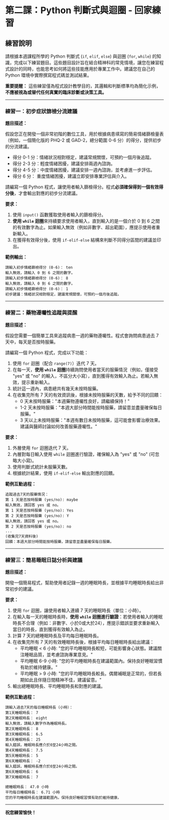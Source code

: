 # 第二課：Python 判斷式與迴圈 - 回家練習

## 練習說明

請根據本週課程所學的 Python 判斷式 (`if`, `elif`, `else`) 與迴圈 (`for`, `while`) 的知識，完成以下練習題目。這些題目設計旨在結合精神科的常見情境，讓您在練習程式設計的同時，也能思考如何將這些技能應用於專業工作中。建議您在自己的 Python 環境中實際撰寫程式碼並測試結果。

**重要提醒：** 這些練習僅為程式設計教學目的，其邏輯和判斷標準均為簡化示例，**不應被視為或替代任何真實的臨床診斷或決策工具。**

---

### 練習一：初步症狀篩檢分流建議

**題目描述：**

假設您正在開發一個非常初階的數位工具，用於根據病患填寫的簡易情緒篩檢量表（例如，一個簡化版的 PHQ-2 或 GAD-2，總分範圍 0-6 分）的得分，提供初步的分流建議。

*   得分 0-1 分：情緒狀況相對穩定，建議常規關懷，可預約一個月後追蹤。
*   得分 2-3 分：輕度情緒困擾，建議安排兩週內諮詢。
*   得分 4-5 分：中度情緒困擾，建議安排一週內諮詢，並考慮進一步評估。
*   得分 6 分：   重度情緒困擾，建議立即安排專業評估與介入。

請編寫一個 Python 程式，讓使用者輸入篩檢得分。程式**必須確保得到一個有效得分後**，才會輸出對應的初步分流建議。

**要求：**
1.  使用 `input()` 函數獲取使用者輸入的篩檢得分。
2.  **使用 `while` 迴圈**來持續要求使用者輸入，直到輸入的是一個介於 0 到 6 之間的有效數字為止。如果輸入無效（例如非數字、超出範圍），應提示使用者重新輸入。
3.  在獲得有效得分後，使用 `if-elif-else` 結構來判斷不同得分區間的建議並印出。

**範例輸出：**

```
請輸入初步情緒篩檢得分 (0-6)： ten
輸入無效，請輸入 0 到 6 之間的數字。
請輸入初步情緒篩檢得分 (0-6)： 8
輸入無效，請輸入 0 到 6 之間的數字。
請輸入初步情緒篩檢得分 (0-6)： 1
初步建議：情緒狀況相對穩定，建議常規關懷，可預約一個月後追蹤。
```

---

### 練習二：藥物遵囑性追蹤與提醒

**題目描述：**

假設您需要一個簡單工具來追蹤病患一週的藥物遵囑性。程式會詢問病患過去 7 天中，每天是否按時服藥。

請編寫一個 Python 程式，完成以下功能：
1.  使用 `for` 迴圈（配合 `range(7)`）迭代 7 天。
2.  在每一天，**使用 `while` 迴圈**持續詢問使用者當天的服藥情況（例如，僅接受 "yes" 或 "no" 的輸入，不區分大小寫），直到獲得有效輸入為止。若輸入無效，提示重新輸入。
3.  統計這一週內，病患總共有幾天未按時服藥。
4.  在收集完所有 7 天的有效資訊後，根據未按時服藥的天數，給予不同的回饋：
    *   0 天未按時服藥："本週藥物遵囑性良好，請繼續保持！"
    *   1-2 天未按時服藥："本週大部分時間能按時服藥，請留意並盡量確保每日服藥。"
    *   3 天以上未按時服藥："本週有數日未按時服藥，這可能會影響治療效果。建議與醫師討論如何改善服藥遵囑性。"

**要求：**
1.  外層使用 `for` 迴圈迭代 7 天。
2.  內層對每日輸入使用 `while` 迴圈進行驗證，確保輸入為 "yes" 或 "no" (可忽略大小寫)。
3.  使用判斷式統計未服藥天數。
4.  根據統計結果，使用 `if-elif-else` 輸出對應的回饋。

**範例互動過程：**

```
追蹤過去7天的服藥情況：
第 1 天是否按時服藥 (yes/no): maybe
輸入無效，請回答 yes 或 no。
第 1 天是否按時服藥 (yes/no): Yes
第 2 天是否按時服藥 (yes/no): Y
輸入無效，請回答 yes 或 no。
第 2 天是否按時服藥 (yes/no): no
...
(收集完7天資料後)
回饋：本週大部分時間能按時服藥，請留意並盡量確保每日服藥。
```

---

### 練習三：簡易睡眠日誌分析與建議

**題目描述：**

開發一個簡易程式，幫助使用者記錄一週的睡眠時長，並根據平均睡眠時長給出非常初步的建議。

**要求：**
1.  使用 `for` 迴圈，讓使用者輸入連續 7 天的睡眠時長（單位：小時）。
2.  在輸入每一天的睡眠時長時，**使用 `while` 迴圈進行驗證**：若使用者輸入的睡眠時長不合理（例如：非數字、小於0或大於24），應提示錯誤並要求重新輸入當日的時長，直到獲得有效輸入為止。
3.  計算 7 天的總睡眠時長及平均每日睡眠時長。
4.  在收集完所有 7 天的有效睡眠時長後，根據平均每日睡眠時長給出建議：
    *   平均睡眠 < 6 小時: "您的平均睡眠時長較短，可能影響身心狀態。建議關注睡眠品質，並考慮諮詢專業意見。"
    *   平均睡眠 6-9 小時: "您的平均睡眠時長在建議範圍內。保持良好睡眠習慣有助於維持健康。"
    *   平均睡眠 > 9 小時: "您的平均睡眠時長較長。偶爾補眠是正常的，但若長期如此且伴隨日間精神不佳，建議留意。"
5.  輸出總睡眠時長、平均睡眠時長和對應的建議。

**範例互動過程：**
```
請輸入過去7天的每日睡眠時長（小時）：
第1天睡眠時長： 7
第2天睡眠時長： eight
輸入無效，請輸入數字作為睡眠時長。
第2天睡眠時長： 8
第3天睡眠時長： 6.5
第4天睡眠時長： 25
輸入錯誤，睡眠時長應介於0至24小時之間。
第4天睡眠時長： 7.5
第5天睡眠時長： 5
第6天睡眠時長： -2
輸入錯誤，睡眠時長應介於0至24小時之間。
第6天睡眠時長： 6
第7天睡眠時長： 7

總睡眠時長： 47.0 小時
平均每日睡眠時長： 6.71 小時
您的平均睡眠時長在建議範圍內。保持良好睡眠習慣有助於維持健康。
```

---

**祝您練習愉快！**
